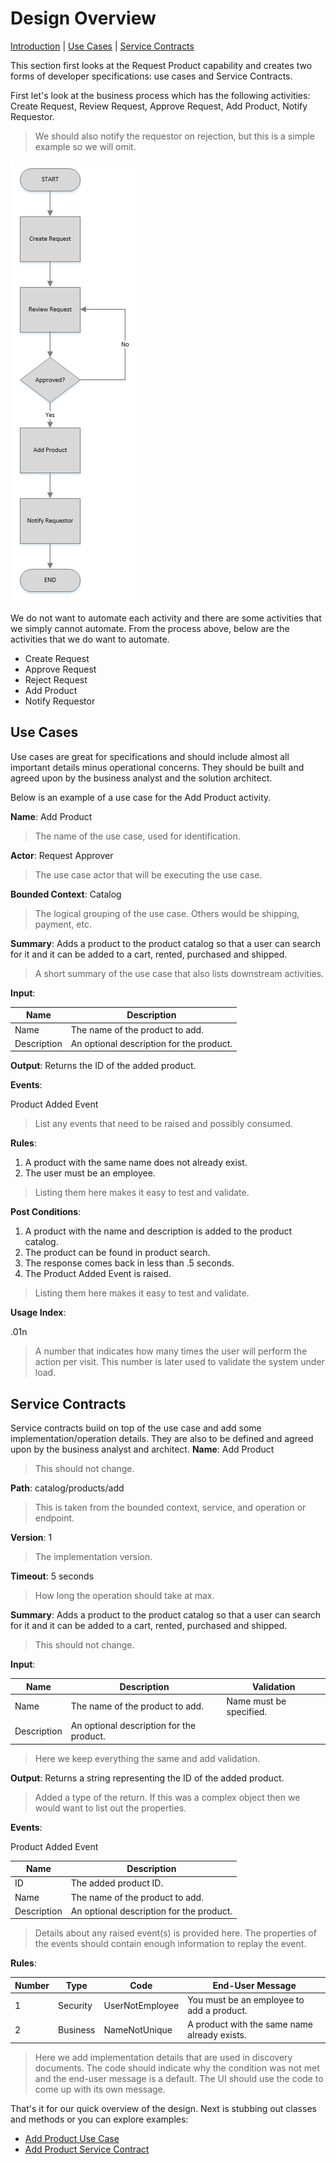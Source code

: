 # Design Overview

[Introduction](#design) | [Use Cases](#use-cases) | [Service Contracts](#service-contracts)

This section first looks at the Request Product capability and creates two forms of developer
specifications: use cases and Service Contracts.

First let's look at the business process which has the following
activities: Create Request, Review Request, Approve Request, Add Product,
Notify Requestor.
> We should also notify the requestor on rejection, but this is a simple
> example so we will omit.

![Submit Process](images/request-product.PNG "Submit Process")

We do not want to automate each activity and there are some 
activities that we simply cannot automate.  From the process above, below are the activities that we do want to automate.
* Create Request
* Approve Request
* Reject Request
* Add Product
* Notify Requestor

## Use Cases
Use cases are great for specifications and should include almost all
important details minus operational concerns.  They should be built
and agreed upon by the business analyst and the solution architect.

Below is an example of a use case for the Add Product activity.

**Name**:  Add Product
> The name of the use case, used for identification.

**Actor**: Request Approver
> The use case actor that will be executing the use case.

**Bounded Context**: Catalog
> The logical grouping of the use case.  Others would be shipping, payment, etc.

**Summary**: Adds a product to the product catalog so 
that a user can search for it and it can be added to a cart, rented, purchased and shipped.
> A short summary of the use case that also lists downstream activities.

**Input**:

| Name        | Description                              | 
| ----------- | ---------------------------------------- | 
| Name        | The name of the product to add.          | 
| Description | An optional description for the product. |

**Output**: Returns the ID of the added product.

**Events**:

Product Added Event

> List any events that need to be raised and possibly consumed.

**Rules**: 
1. A product with the same name does not already exist.
2. The user must be an employee.
> Listing them here makes it easy to test and validate.

**Post Conditions**:
1. A product with the name and description is added to the product catalog.
2. The product can be found in product search.
3. The response comes back in less than .5 seconds.
4. The Product Added Event is raised.
> Listing them here makes it easy to test and validate.

**Usage Index**:

.01n
> A number that indicates how many times the user will perform the action per visit.  This
> number is later used to validate the system under load.

## Service Contracts
Service contracts build on top of the use case and add some implementation/operation details.  They
are also to be defined and agreed upon by the business analyst and architect.
**Name**:  Add Product
> This should not change.

**Path**: catalog/products/add
> This is taken from the bounded context, service, and operation or endpoint.

**Version**: 1
> The implementation version.

**Timeout**: 5 seconds
> How long the operation should take at max.

**Summary**: Adds a product to the product catalog so 
that a user can search for it and it can be added to a cart, rented, purchased and shipped.
> This should not change.

**Input**:

| Name        | Description                              | Validation              |
| ----------- | ---------------------------------------- | ----------------------- |
| Name        | The name of the product to add.          | Name must be specified. |
| Description | An optional description for the product. |                         |
> Here we keep everything the same and add validation.

**Output**: Returns a string representing the ID of the added product.
> Added a type of the return.  If this was a complex object then we would want
> to list out the properties.  

**Events**: 

Product Added Event

| Name        | Description                              | 
| ----------- | ---------------------------------------- | 
| ID          | The added product ID.                    |
| Name        | The name of the product to add.          | 
| Description | An optional description for the product. |
> Details about any raised event(s) is provided here.  The properties
> of the events should contain enough information to replay the
> event.

**Rules**: 

| Number | Type     | Code                   | End-User Message                             | 
| ------ | -------- | ---------------------- | -------------------------------------------- |
| 1      | Security | UserNotEmployee        | You must be an employee to add a product.    |
| 2      | Business | NameNotUnique          | A product with the same name already exists. |
> Here we add implementation details that are used in discovery documents.
> The code should indicate why the condition was not met and the end-user message
> is a default.  The UI should use the code to come up with its own message.

That's it for our quick overview of the design.  Next is stubbing out classes and methods
or you can explore examples:
* [Add Product Use Case](add-product-use-case.md)
* [Add Product Service Contract](add-product-service-contract.md)
